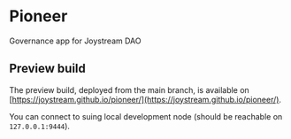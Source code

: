 # Pioneer

Governance app for Joystream DAO

## Preview build

The preview build, deployed from the main branch, is available on [https://joystream.github.io/pioneer/](https://joystream.github.io/pioneer/).

You can connect to suing local development node (should be reachable on `127.0.0.1:9444`).
